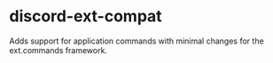 # discord-ext-compat
Adds support for application commands with minimal changes for the ext.commands framework.
